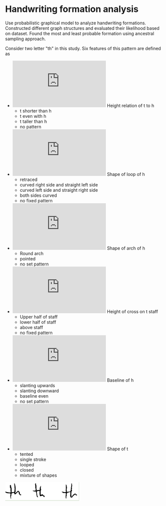 # Handwriting formation analysis

Use probabilistic graphical model to analyze handwriting formations. Constructed different graph structures and evaluated their likelihood based on dataset. Found the most and least probable formation using ancestral sampling approach.

Consider two letter "th" in this study. Six features of this pattern are defined as
- ![](https://latex.codecogs.com/gif.latex?x_%7B1%7D) Height relation of t to h
  - t shorter than h
  - t even with h 
  - t taller than h
  - no pattern
- ![img](https://latex.codecogs.com/gif.latex?x_%7B2%7D) Shape of loop of h
  - retraced
  - curved right side and straight left side
  - curved left side and straight right side
  - both sides curved
  - no fixed pattern
- ![img](https://latex.codecogs.com/gif.latex?x_%7B3%7D) Shape of arch of h
  - Round arch
  - pointed
  - no set pattern
- ![img](https://latex.codecogs.com/gif.latex?x_%7B4%7D) Height of cross on t staff
  - Upper half of staff
  - lower half of staff
  - above staff
  - no fixed pattern
- ![img](https://latex.codecogs.com/gif.latex?x_%7B5%7D) Baseline of h
  - slanting upwards
  - slanting downward
  - baseline even
  - no set pattern
- ![img](https://latex.codecogs.com/gif.latex?x_%7B6%7D) Shape of t
  - tented
  - single stroke 
  - looped
  - closed
  - mixture of shapes

![](figures/th_1.png)
